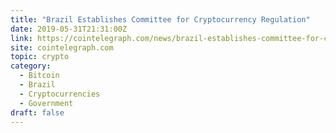 ```yaml
---
title: "Brazil Establishes Committee for Cryptocurrency Regulation"
date: 2019-05-31T21:31:00Z
link: https://cointelegraph.com/news/brazil-establishes-committee-for-cryptocurrency-regulation?utm_medium=RSS&utm_source=hune
site: cointelegraph.com
topic: crypto
category:
  - Bitcoin
  - Brazil
  - Cryptocurrencies
  - Government
draft: false
---
```

